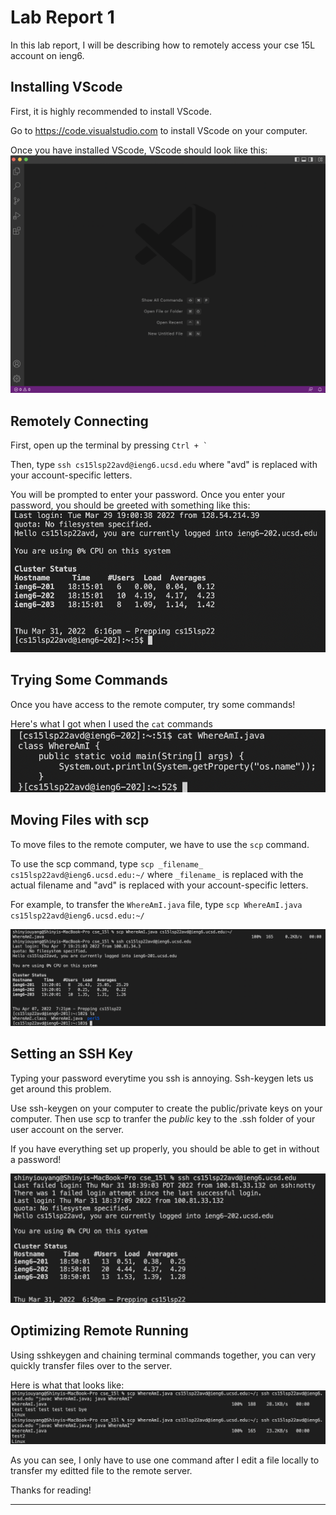 # Lab Report 1

In this lab report, I will be describing how to remotely access your cse 15L account on ieng6.
## Installing VScode
First, it is highly recommended to install VScode.

Go to https://code.visualstudio.com to install VScode on your computer.

Once you have installed VScode, VScode should look like this:
![VScode screenshot](lab1/vscode.png)

## Remotely Connecting
First, open up the terminal by pressing ``Ctrl + ` ``

Then, type ``ssh cs15lsp22avd@ieng6.ucsd.edu`` where "avd" is replaced with your account-specific letters.

You will be prompted to enter your password. Once you enter your password, you should be greeted with something like this:
![ssh screenshot](lab1/remoteConnection.png)

## Trying Some Commands
Once you have access to the remote computer, try some commands! 

Here's what I got when I used the `cat` commands
![command 1](lab1/catCommand.png)

## Moving Files with scp
To move files to the remote computer, we have to use the `scp` command.

To use the scp command, type `scp _filename_ cs15lsp22avd@ieng6.ucsd.edu:~/` where `_filename_` is replaced with the actual filename and "avd" is replaced with your account-specific letters.

For example, to transfer the `WhereAmI.java` file, type `scp WhereAmI.java cs15lsp22avd@ieng6.ucsd.edu:~/`

![scp image](lab1/scp.png)

## Setting an SSH Key
Typing your password everytime you ssh is annoying. Ssh-keygen lets us get around this problem.

Use ssh-keygen on your computer to create the public/private keys on your computer. Then use scp to tranfer the _public_ key to the .ssh folder of your user account on the server.

If you have everything set up properly, you should be able to get in without a password!

![sshKeygen image](lab1/sshKeygen.png)
## Optimizing Remote Running
Using sshkeygen and chaining terminal commands together, you can very quickly transfer files over to the server. 

Here is what that looks like:
![optimization Image](lab1/optimize.png)

As you can see, I only have to use one command after I edit a file locally to transfer my editted file to the remote server.

Thanks for reading!

---